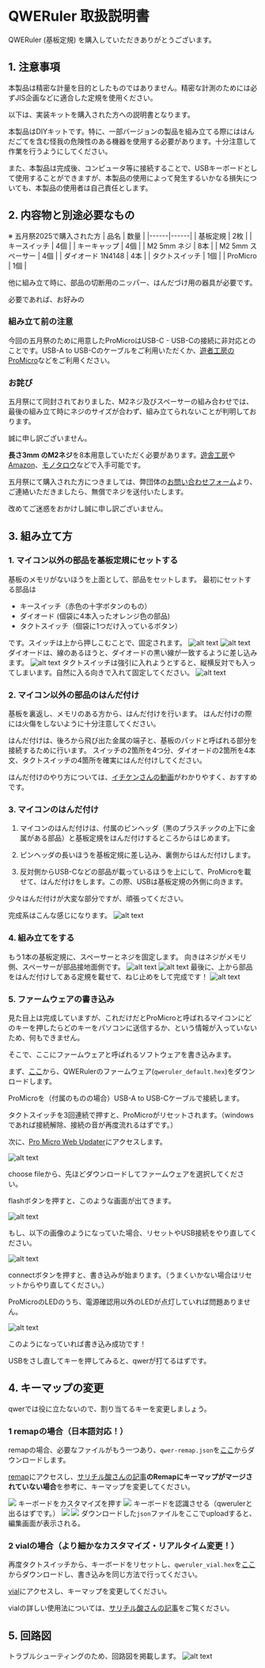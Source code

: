 # QWERuler 取扱説明書
QWERuler (基板定規) を購入していただきありがとうございます。

## 1. 注意事項
本製品は精密な計量を目的としたものではありません。精密な計測のためには必ずJIS企画などに適合した定規を使用ください。

以下は、実装キットを購入された方への説明書となります。

本製品はDIYキットです。特に、一部バージョンの製品を組み立てる際にははんだごてを含む怪我の危険性のある機器を使用する必要があります。十分注意して作業を行うようにしてください。

また、本製品は完成後、コンピュータ等に接続することで、USBキーボードとして使用することができますが、本製品の使用によって発生するいかなる損失についても、本製品の使用者は自己責任とします。

## 2. 内容物と別途必要なもの

※ 五月祭2025で購入された方
| 品名 | 数量 |
|------|------|
| 基板定規 | 2枚 |
| キースイッチ | 4個 |
| キーキャップ | 4個 |
| M2 5mm ネジ | 8本 |
| M2 5mm スペーサー | 4個 |
| ダイオード 1N4148 | 4本 |
| タクトスイッチ | 1個 |
| ProMicro | 1個 |

他に組み立て時に、部品の切断用のニッパー、はんだづけ用の器具が必要です。

必要であれば、お好みの

### 組み立て前の注意
今回の五月祭のために用意したProMicroはUSB-C - USB-Cの接続に非対応とのことです。USB-A to USB-Cのケーブルをご利用いただくか、[遊者工房のProMicro](https://shop.yushakobo.jp/products/3905)などをご利用ください。

### お詫び
五月祭にて同封されておりました、M2ネジ及びスペーサーの組み合わせでは、最後の組み立て時にネジのサイズが合わず、組み立てられないことが判明しております。

誠に申し訳ございません。

**長さ3mm のM2ネジ**を8本用意していただく必要があります。[遊舎工房](https://shop.yushakobo.jp/products/a0800n2)や[Amazon](https://amzn.to/3YY45t2)、[モノタロウ](https://www.monotaro.com/g/00010425/?t.attr_f2=M2&t.q=3mm%20%E3%83%8D%E3%82%B8)などで入手可能です。

五月祭にて購入された方につきましては、弊団体の[お問い合わせフォーム](https://pentronic-lab.com/contact/)より、ご連絡いただきましたら、無償でネジを送付いたします。

改めてご迷惑をおかけし誠に申し訳ございません。

## 3. 組み立て方

### 1. マイコン以外の部品を基板定規にセットする

基板のメモリがないほうを上面として、部品をセットします。
最初にセットする部品は
- キースイッチ（赤色の十字ボタンのもの）
- ダイオード (個袋に4本入ったオレンジ色の部品)
- タクトスイッチ（個袋に1つだけ入っているボタン）

です。スイッチは上から押しこむことで、固定されます。
![alt text](../assets/image-5.png)
![alt text](../assets/image-6.png)
ダイオードは、線のあるほうと、ダイオードの黒い線が一致するように差し込みます。
![alt text](../assets/image-7.png)
タクトスイッチは強引に入れようとすると、縦横反対でも入ってしまいます。自然に入る向きで入れて固定してください。
![alt text](../assets/image-8.png)
### 2. マイコン以外の部品のはんだ付け

基板を裏返し、メモリのある方から、はんだ付けを行います。
はんだ付けの際には火傷をしないように十分注意してください。

はんだ付けは、後ろから飛び出た金属の端子と、基板のパッドと呼ばれる部分を接続するために行います。
スイッチの2箇所を4つ分、ダイオードの2箇所を4本文、タクトスイッチの4箇所を確実にはんだ付けしてください。

はんだ付けのやり方については、[イチケンさんの動画](https://www.youtube.com/watch?v=dQ7AUjb1tkA)がわかりやすく、おすすめです。

### 3. マイコンのはんだ付け

1. マイコンのはんだ付けは、付属のピンヘッダ（黒のプラスチックの上下に金属がある部品）と基板定規をはんだ付けするところからはじめます。

1. ピンヘッダの長いほうを基板定規に差し込み、裏側からはんだ付けします。　

1. 反対側からUSB-Cなどの部品が載っているほうを上にして、ProMicroを載せて、はんだ付けをします。この際、USBは基板定規の外側に向きます。

少々はんだ付けが大変な部分ですが、頑張ってください。

完成系はこんな感じになります。
![alt text](../assets/image-9.png)

### 4. 組み立てをする
もう1本の基板定規に、スペーサーとネジを固定します。
向きはネジがメモリ側、スペーサーが部品接地面側です。
![alt text](../assets/image-10.png)
![alt text](../assets/image-11.png)
最後に、上から部品をはんだ付けしてある定規を載せて、ねじ止めをして完成です！
![alt text](../assets/image-12.png)
### 5. ファームウェアの書き込み

見た目上は完成していますが、これだけだとProMicroと呼ばれるマイコンにどのキーを押したらどのキーをパソコンに送信するか、という情報が入っていないため、何もできません。

そこで、ここにファームウェアと呼ばれるソフトウェアを書き込みます。

まず、[ここ]()から、QWERulerのファームウェア(`qweruler_default.hex`)をダウンロードします。

ProMicroを（付属のものの場合）USB-A to USB-Cケーブルで接続します。

タクトスイッチを3回連続で押すと、ProMicroがリセットされます。（windowsであれば接続解除、接続の音が再度流れるはずです。）

次に、[Pro Micro Web Updater](https://sekigon-gonnoc.github.io/promicro-web-updater/index.html)にアクセスします。

![alt text](../assets/image.png)

choose fileから、先ほどダウンロードしてファームウェアを選択してください。

flashボタンを押すと、このような画面が出てきます。

![alt text](../assets/image-2.png)

もし、以下の画像のようになっていた場合、リセットやUSB接続をやり直してください。

![alt text](../assets/image-1.png)

connectボタンを押すと、書き込みが始まります。（うまくいかない場合はリセットからやり直してください。）

ProMicroのLEDのうち、電源確認用以外のLEDが点灯していれば問題ありません。

![alt text](../assets/image-3.png)

このようになっていれば書き込み成功です！

USBをさし直してキーを押してみると、qwerが打てるはずです。

## 4. キーマップの変更
qwerでは役に立たないので、割り当てるキーを変更しましょう。

### 1 remapの場合（日本語対応！）

remapの場合、必要なファイルがもう一つあり、`qwer-remap.json`を[ここ]()からダウンロードします。

[remap](https://remap-keys.app/)にアクセスし、[サリチル酸さんの記事](https://salicylic-acid3.hatenablog.com/entry/remap-manual)**のRemapにキーマップがマージされていない場合**を参考に、キーマップを変更してください。

![](../assets/remap.png)
キーボードをカスタマイズを押す
![](../assets/remap2.png)
キーボードを認識させる（qwerulerと出るはずです。）
![](../assets/remap3.png)
![](../assets/remap4.png)
ダウンロードした`json`ファイルをここでuploadすると、編集画面が表示される。

### 2 vialの場合（より細かなカスタマイズ・リアルタイム変更！）

再度タクトスイッチから、キーボードをリセットし、`qweruler_vial.hex`を[ここ]()からダウンロードし、書き込みを同じ方法で行ってください。

[vial](https://vial.rocks/)にアクセスし、キーマップを変更してください。

vialの詳しい使用法については、[サリチル酸さんの記事](https://salicylic-acid3.hatenablog.com/entry/vial-manual)をご覧ください。

## 5. 回路図

トラブルシューティングのため、回路図を掲載します。
![alt text](../assets/image-4.png)
